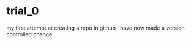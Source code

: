# trial_0
my first attempt at creating a repo in github
I have now made a version controlled change
